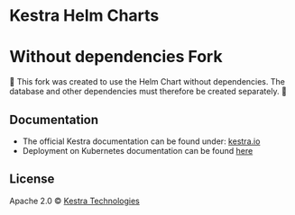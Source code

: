 # Kestra Helm Charts

# Without dependencies Fork

🚨 This fork was created to use the Helm Chart without dependencies. The database and other dependencies must therefore be created separately. 🚨 

## Documentation
* The official Kestra documentation can be found under: [kestra.io](https://kestra.io)
* Deployment on Kubernetes documentation can be found [here](https://kestra.io/docs/administrator-guide/deployment/kubernetes/)


## License
Apache 2.0 © [Kestra Technologies](https://kestra.io)
